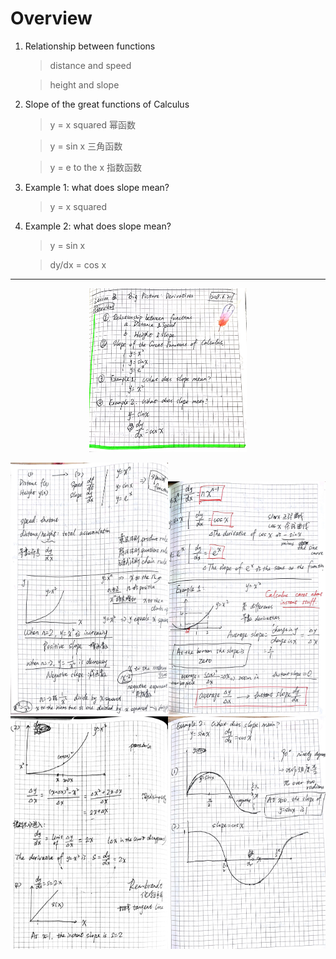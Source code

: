# Overview

1. Relationship between functions

    > distance and speed
    
    > height and slope

2. Slope of the great functions of Calculus

    > y = x squared 幂函数
    
    > y = sin x 三角函数
    
    > y = e to the x 指数函数

3. Example 1: what does slope mean?
    
    > y = x squared

4. Example 2: what does slope mean?
    
    > y = sin x

    > dy/dx = cos x

---
<div align = "center">
<img src="https://github.com/Chezvivian/Calculus-highlights/blob/main/Notes/微积分_7.jpg" width="50%">
</div>
    
<img src="https://github.com/Chezvivian/Calculus-highlights/blob/main/Notes/微积分_8.jpg" width="50%"><img src="https://github.com/Chezvivian/Calculus-highlights/blob/main/Notes/微积分_9.jpg" width="50%">
<img src="https://github.com/Chezvivian/Calculus-highlights/blob/main/Notes/微积分_10.jpg" width="50%"><img src="https://github.com/Chezvivian/Calculus-highlights/blob/main/Notes/微积分_11.jpg" width="50%">
